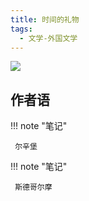 ```yaml
---
title: 时间的礼物
tags:
  - 文学-外国文学
---
```


![](https://wfqqreader-1252317822.image.myqcloud.com/cover/190/23976190/s_23976190.jpg)


## 作者语




!!! note "笔记"

	 尔辛堡 


!!! note "笔记"

	 斯德哥尔摩 

